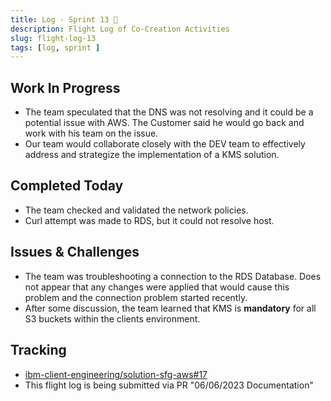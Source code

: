 ```yaml
---
title: Log - Sprint 13 🛫
description: Flight Log of Co-Creation Activities
slug: flight-log-13
tags: [log, sprint ]
---
```


## Work In Progress
- The team speculated that the DNS was not resolving and it could be a potential issue with AWS. The Customer said he would go back and work with his team on the issue.
- Our team would collaborate closely with the DEV team to effectively address and strategize the implementation of a KMS solution.
## Completed Today
- The team checked and validated the network policies.
- Curl attempt was made to RDS, but it could not resolve host.
## Issues & Challenges
- The team was troubleshooting a connection to the RDS Database. Does not appear that any changes were applied that would cause this problem and the connection problem started recently.
- After some discussion, the team learned that KMS is **mandatory** for all S3 buckets within the clients environment.
## Tracking
- [ibm-client-engineering/solution-sfg-aws#17](https://zenhub.ibm.com/workspaces/st5-action-information-center-64343620d0cfd0000f03a114/issues/ibm-client-engineering/solution-sfg-aws/17)
- This flight log is being submitted via PR "06/06/2023 Documentation"